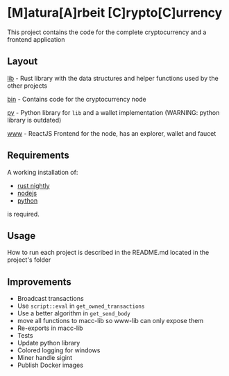 # [M]atura[A]rbeit [C]rypto[C]urrency

This project contains the code for the complete cryptocurrency and a frontend application


## Layout

[lib](lib/README.md) - Rust library with the data structures and helper functions used by the other projects

[bin](bin/README.md) - Contains code for the cryptocurrency node

[py](py/README.md) - Python library for `lib` and a wallet implementation (WARNING: python library is outdated)

[www](www/README.md) - ReactJS Frontend for the node, has an explorer, wallet and faucet


## Requirements

A working installation of:

- [rust nightly](https://doc.rust-lang.org/book/appendix-07-nightly-rust.html)
- [nodejs](https://nodejs.org/en/download/)
- [python](https://www.python.org/downloads/)

is required.



## Usage

How to run each project is described in the README.md located in the project's folder


## Improvements
- Broadcast transactions
- Use `script::eval` in `get_owned_transactions`
- Use a better algorithm in `get_send_body`
- move all functions to macc-lib so www-lib can only expose them
- Re-exports in macc-lib
- Tests
- Update python library
- Colored logging for windows
- Miner handle sigint
- Publish Docker images